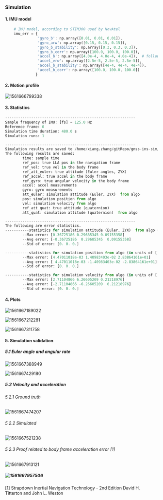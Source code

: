 ### Simulation

#### 1. IMU model

```python
    # IMU model, according to STIM300 used by NovAtel                                                                                                                                                                             
    imu_err = {                                                                                                                                                                                                                    
               'gyro_b': np.array([0.01, 0.01, 0.01]),                                                                                                                                                                             
               'gyro_arw': np.array([0.15, 0.15, 0.15]),                                                                                                                                                                           
               'gyro_b_stability': np.array([0.3, 0.3, 0.3]),                                                                                                                                                                      
               'gyro_b_corr': np.array([100.0, 100.0, 100.0]),                                                                                                                                                                     
               'accel_b': np.array([4.0e-4, 4.0e-4, 4.0e-4]),  # follow high accuracy acc                                                                                                                                          
               'accel_vrw': np.array([2.5e-5, 2.5e-5, 2.5e-5]),                                                                                                                                                                    
               'accel_b_stability': np.array([4e-4, 4e-4, 4e-4]),                                                                                                                                                                  
               'accel_b_corr': np.array([100.0, 100.0, 100.0])                                                                                                                                                                     
              }
```



#### 2. Motion profile

![1561666799338](/home/xiang.zhang/gitRepo/project/doc_sideslip/plots/1561666799338.png)



#### 3. Statistics

```python
------------------------------------------------------------
Sample frequency of IMU: [fs] = 125.0 Hz
Reference frame: 0
Simulation time duration: 480.0 s
Simulation runs: 1

------------------------------------------------------------
Simulation results are saved to /home/xiang.zhang/gitRepo/gnss-ins-sim/demo_saved_data/2019-06-27-12-21-30
The following results are saved:
        time: sample time
        ref_pos: true LLA pos in the navigation frame
        ref_vel: true vel in the body frame
        ref_att_euler: true attitude (Euler angles, ZYX)
        ref_accel: true accel in the body frame
        ref_gyro: true angular velocity in the body frame
        accel: accel measurements
        gyro: gyro measurements
        att_euler: simulation attitude (Euler, ZYX)  from algo
        pos: simulation position from algo
        vel: simulation velocity from algo
        ref_att_quat: true attitude (quaternion)
        att_quat: simulation attitude (quaternion)  from algo

------------------------------------------------------------
The following are error statistics.
-----------statistics for simulation attitude (Euler, ZYX)  from algo (in units of ['deg', 'deg', 'deg'])
        --Max error: [0.36725186 0.29685345 0.09155358]
        --Avg error: [-0.36725186  0.29685345  0.09155358]
        --Std of error: [0. 0. 0.]

-----------statistics for simulation position from algo (in units of ['deg', 'deg', 'm'])
        --Max error: [4.47011018e-03 1.40983403e-02 2.83864161e+01]
        --Avg error: [ 4.47011018e-03 -1.40983403e-02 -2.83864161e+01]
        --Std of error: [0. 0. 0.]

-----------statistics for simulation velocity from algo (in units of ['m/s', 'm/s', 'm/s'])
        --Max error: [2.71104866 6.26605209 0.21218976]
        --Avg error: [-2.71104866 -6.26605209  0.21218976]
        --Std of error: [0. 0. 0.]
```



#### 4. Plots

![1561667189022](/home/xiang.zhang/gitRepo/project/doc_sideslip/plots/1561667189022.png)

![1561667212281](/home/xiang.zhang/gitRepo/project/doc_sideslip/plots/1561667212281.png)



![1561667311758](/home/xiang.zhang/gitRepo/project/doc_sideslip/plots/1561667311758.png)



#### 5. Simulation validation

##### 5.1 Euler angle and angular rate

![1561667388949](/home/xiang.zhang/gitRepo/project/doc_sideslip/plots/1561667388949.png)

![1561667429180](/home/xiang.zhang/gitRepo/project/doc_sideslip/plots/1561667429180.png)



##### 5.2 Velocity and acceleration

###### 5.2.1 Ground truth

![1561667474207](/home/xiang.zhang/gitRepo/project/doc_sideslip/plots/1561667474207.png)

###### 5.2.2 Simulated

![1561667521238](/home/xiang.zhang/gitRepo/project/doc_sideslip/plots/1561667521238.png)

###### 5.2.3 Proof related to body frame acceleration error [1]

![1561667913121](/home/xiang.zhang/gitRepo/project/doc_sideslip/plots/1561667913121.png)

##### ![1561667957506](/home/xiang.zhang/gitRepo/project/doc_sideslip/plots/1561667957506.png)

[1] Strapdown Inertial Navigation Technology - 2nd Edition David H. Titterton and John L. Weston